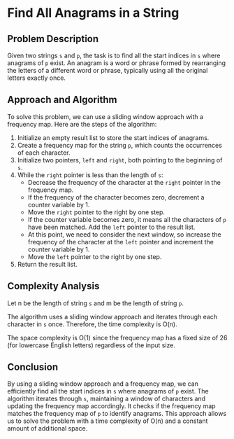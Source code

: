 # Find All Anagrams in a String

## Problem Description

Given two strings `s` and `p`, the task is to find all the start indices in `s` where anagrams of `p` exist. An anagram is a word or phrase formed by rearranging the letters of a different word or phrase, typically using all the original letters exactly once.

## Approach and Algorithm

To solve this problem, we can use a sliding window approach with a frequency map. Here are the steps of the algorithm:

1. Initialize an empty result list to store the start indices of anagrams.
2. Create a frequency map for the string `p`, which counts the occurrences of each character.
3. Initialize two pointers, `left` and `right`, both pointing to the beginning of `s`.
4. While the `right` pointer is less than the length of `s`:
   - Decrease the frequency of the character at the `right` pointer in the frequency map.
   - If the frequency of the character becomes zero, decrement a counter variable by 1.
   - Move the `right` pointer to the right by one step.
   - If the counter variable becomes zero, it means all the characters of `p` have been matched. Add the `left` pointer to the result list.
   - At this point, we need to consider the next window, so increase the frequency of the character at the `left` pointer and increment the counter variable by 1.
   - Move the `left` pointer to the right by one step.
5. Return the result list.

## Complexity Analysis

Let n be the length of string `s` and m be the length of string `p`.

The algorithm uses a sliding window approach and iterates through each character in `s` once. Therefore, the time complexity is O(n).

The space complexity is O(1) since the frequency map has a fixed size of 26 (for lowercase English letters) regardless of the input size.

## Conclusion

By using a sliding window approach and a frequency map, we can efficiently find all the start indices in `s` where anagrams of `p` exist. The algorithm iterates through `s`, maintaining a window of characters and updating the frequency map accordingly. It checks if the frequency map matches the frequency map of `p` to identify anagrams. This approach allows us to solve the problem with a time complexity of O(n) and a constant amount of additional space.
